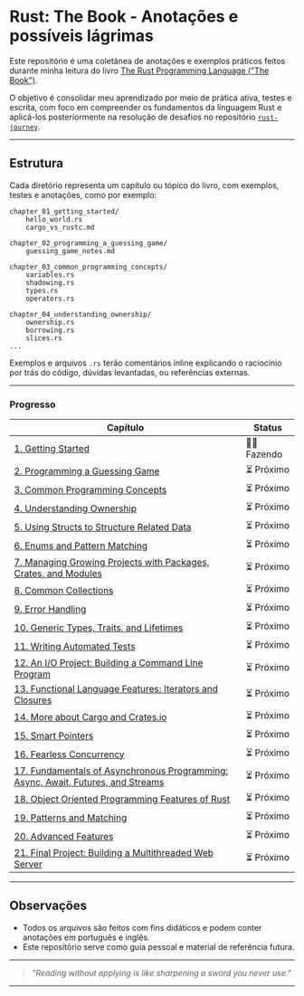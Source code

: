 # Rust: The Book - Anotações e possíveis lágrimas

Este repositório é uma coletânea de anotações e exemplos práticos feitos durante minha leitura do livro [The Rust Programming Language ("The Book")](https://doc.rust-lang.org/book/).

O objetivo é consolidar meu aprendizado por meio de prática ativa, testes e escrita, com foco em compreender os fundamentos da linguagem Rust e aplicá-los posteriormente na resolução de desafios no repositório [`rust-journey`](https://github.com/guilteixeira/rust-journey).

---

## Estrutura

Cada diretório representa um capítulo ou tópico do livro, com exemplos, testes e anotações, como por exemplo:

```
chapter_01_getting_started/
    hello_world.rs
    cargo_vs_rustc.md

chapter_02_programming_a_guessing_game/
    guessing_game_notes.md

chapter_03_common_programming_concepts/
    variables.rs
    shadowing.rs
    types.rs
    operators.rs

chapter_04_understanding_ownership/
    ownership.rs
    borrowing.rs
    slices.rs
...
```

Exemplos e arquivos `.rs` terão comentários inline explicando o raciocínio por trás do código, dúvidas levantadas, ou referências externas.

---

### Progresso
| Capítulo | Status |  
|---|---|  
| [1. Getting Started](chapter_01_getting_started) | 🧑‍💻 Fazendo |  
| [2. Programming a Guessing Game](chapter_02_programming_a_guessing_game) | ⏳ Próximo |  
| [3. Common Programming Concepts](chapter_03_common_programming_concepts) | ⏳ Próximo |  
| [4. Understanding Ownership](chapter_04_understanding_ownership) | ⏳ Próximo |  
| [5. Using Structs to Structure Related Data](chapter_05_using_structs_to_structure_related_data) | ⏳ Próximo |  
| [6. Enums and Pattern Matching](chapter_06_enums_and_pattern_matching) | ⏳ Próximo |  
| [7. Managing Growing Projects with Packages, Crates, and Modules](chapter_07_managing_growing_projects_with_packages_crates_and_modules) | ⏳ Próximo |  
| [8. Common Collections](chapter_08_common_collections) | ⏳ Próximo |  
| [9. Error Handling](chapter_09_error_handling) | ⏳ Próximo |  
| [10. Generic Types, Traits, and Lifetimes](chapter_10_generic_types_traits_and_lifetimes) | ⏳ Próximo |  
| [11. Writing Automated Tests](chapter_11_writing_automated_tests) | ⏳ Próximo |  
| [12. An I/O Project: Building a Command Line Program](chapter_12_an_io_project_building_a_command_line_program) | ⏳ Próximo |  
| [13. Functional Language Features: Iterators and Closures](chapter_13_functional_language_features_iterators_and_closures) | ⏳ Próximo |  
| [14. More about Cargo and Crates.io](chapter_14_more_about_cargo_and_crates_io) | ⏳ Próximo |  
| [15. Smart Pointers](chapter_15_smart_pointers) | ⏳ Próximo |  
| [16. Fearless Concurrency](chapter_16_fearless_concurrency) | ⏳ Próximo |  
| [17. Fundamentals of Asynchronous Programming: Async, Await, Futures, and Streams](chapter_17_fundamentals_of_asynchronous_programming_async_await_futures_and_streams) | ⏳ Próximo |  
| [18. Object Oriented Programming Features of Rust](chapter_18_object_oriented_programming_features_of_rust) | ⏳ Próximo |  
| [19. Patterns and Matching](chapter_19_patterns_and_matching) | ⏳ Próximo |  
| [20. Advanced Features](chapter_20_advanced_features) | ⏳ Próximo |  
| [21. Final Project: Building a Multithreaded Web Server](chapter_21_final_project_building_a_multithreaded_web_server) | ⏳ Próximo |  

---

## Observações

- Todos os arquivos são feitos com fins didáticos e podem conter anotações em português e inglês.
- Este repositório serve como guia pessoal e material de referência futura.

---

> _"Reading without applying is like sharpening a sword you never use."_

---

